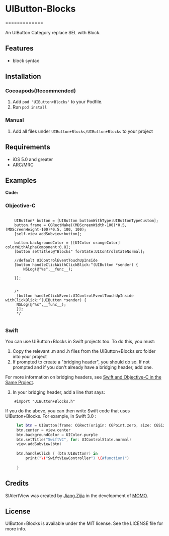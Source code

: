 # UIButton-Blocks
=============

An UIButton Category replace SEL with Block.


## Features

- block syntax

## Installation

### Cocoapods(Recommended)

1. Add `pod 'UIButton+Blocks'` to your Podfile.
2. Run `pod install`

### Manual

1. Add all files under `UIButton+Blocks/UIButton+Blocks` to your project

## Requirements

- iOS 5.0 and greater
- ARC/MRC


## Examples

**Code:**
### Objective-C   

```objc

    UIButton* button = [UIButton buttonWithType:UIButtonTypeCustom];
    button.frame = CGRectMake((MDScreenWidth-100)*0.5, (MDScreenHeight-100)*0.5, 100, 100);
    [self.view addSubview:button];
    
    button.backgroundColor = [[UIColor orangeColor] colorWithAlphaComponent:0.8];
    [button setTitle:@"Blocks" forState:UIControlStateNormal];

    //default UIControlEventTouchUpInside
    [button handleClickWithClickBlick:^(UIButton *sender) {
        NSLog(@"%s",__func__);

    }];
    
    
    /*
     [button handleClickEvent:UIControlEventTouchUpInside withClickBlick:^(UIButton *sender) {
     NSLog(@"%s",__func__);
     }];
     */
          
```

     
### Swift   
You can use UIButton+Blocks in Swift projects too.
To do this, you must:
1. Copy the relevant .m and .h files from the UIButton+Blocks src folder into your project
2. If prompted to create a "bridging header", you should do so. If not prompted and if you don't already have a bridging     header, add one.

 For more information on bridging headers, see [Swift and Objective-C in the Same Project](https://developer.apple.com/library/ios/documentation/Swift/Conceptual/BuildingCocoaApps/MixandMatch.html#//apple_ref/doc/uid/TP40014216-CH10-XID_76).

3. In your bridging header, add a line that says:
     
```objc
    #import "UIButton+Blocks.h"
```

If you do the above, you can then write Swift code that uses UIButton+Blocks. For example, in Swift 3.0 :
     
     
     
   ```swift
        let btn = UIButton(frame: CGRect(origin: CGPoint.zero, size: CGSize(width: 100, height: 100)))
        btn.center = view.center
        btn.backgroundColor = UIColor.purple
        btn.setTitle("SwiftVC", for: UIControlState.normal)
        view.addSubview(btn)
        
        btn.handleClick { (btn:UIButton?) in
            print("\("SwiftViewController") \(#function)")
            
        }
   ```

     


## Credits

SIAlertView was created by [Jiang.Zijia](https://github.com/JZJJZJ) in the development of [MOMO](https://www.immomo.com).

## License

UIButton+Blocks is available under the MIT license. See the LICENSE file for more info.
